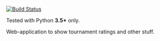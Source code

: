 [![Build Status](https://travis-ci.org/MahjongRepository/mahjong-portal.svg?branch=master)](https://travis-ci.org/MahjongRepository/mahjong-portal)

Tested with Python **3.5+** only.

Web-application to show tournament ratings and other stuff.